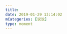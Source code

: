 ```yaml
---
title: 
date: 2019-01-29 13:14:02
mCategories: [说说]
type: moment
---
```


<div id="pics-20190129131402"></div>

<script>
var data = [
    {"link": "2019-01-29_000000.png", "type": "shuoshuo"}
];
picsRender(data, "pics-20190129131402");
</script>

